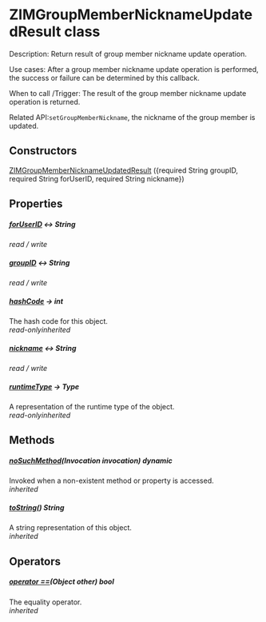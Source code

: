 


# ZIMGroupMemberNicknameUpdatedResult class









<p>Description: Return result of group member nickname update operation.</p>
<p>Use cases: After a group member nickname update operation is performed, the success or failure can be determined by this callback.</p>
<p>When to call /Trigger: The result of the group member nickname update operation is returned.</p>
<p>Related API:<code>setGroupMemberNickname</code>, the nickname of the group member is updated.</p>




## Constructors

[ZIMGroupMemberNicknameUpdatedResult](../zego_uikit_prebuilt_live_audio_room/ZIMGroupMemberNicknameUpdatedResult/ZIMGroupMemberNicknameUpdatedResult.md) ({required String groupID, required String forUserID, required String nickname})

   


## Properties

##### [forUserID](../zego_uikit_prebuilt_live_audio_room/ZIMGroupMemberNicknameUpdatedResult/forUserID.md) &#8596; String



  
_<span class="feature">read / write</span>_



##### [groupID](../zego_uikit_prebuilt_live_audio_room/ZIMGroupMemberNicknameUpdatedResult/groupID.md) &#8596; String



  
_<span class="feature">read / write</span>_



##### [hashCode](../zego_uikit_prebuilt_live_audio_room/ZIMGroupMemberNicknameUpdatedResult/hashCode.md) &#8594; int



The hash code for this object.  
_<span class="feature">read-only</span><span class="feature">inherited</span>_



##### [nickname](../zego_uikit_prebuilt_live_audio_room/ZIMGroupMemberNicknameUpdatedResult/nickname.md) &#8596; String



  
_<span class="feature">read / write</span>_



##### [runtimeType](../zego_uikit_prebuilt_live_audio_room/ZIMGroupMemberNicknameUpdatedResult/runtimeType.md) &#8594; Type



A representation of the runtime type of the object.  
_<span class="feature">read-only</span><span class="feature">inherited</span>_





## Methods

##### [noSuchMethod](../zego_uikit_prebuilt_live_audio_room/ZIMGroupMemberNicknameUpdatedResult/noSuchMethod.md)(Invocation invocation) dynamic



Invoked when a non-existent method or property is accessed.  
_<span class="feature">inherited</span>_



##### [toString](../zego_uikit_prebuilt_live_audio_room/ZIMGroupMemberNicknameUpdatedResult/toString.md)() String



A string representation of this object.  
_<span class="feature">inherited</span>_





## Operators

##### [operator ==](../zego_uikit_prebuilt_live_audio_room/ZIMGroupMemberNicknameUpdatedResult/operator_equals.md)(Object other) bool



The equality operator.  
_<span class="feature">inherited</span>_















